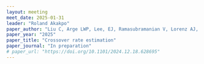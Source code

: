 ```yaml
---
layout: meeting
meet_date: 2025-01-31
leader: "Roland Akakpo"
paper_author: "Liu C, Arge LWP, Lee, EJ, Ramasubramanian V, Lorenz AJ, Xu S, Fay JC, Smith KP, Morrell PL"
paper_year: "2025"
paper_title: "Crossover rate estimation"
paper_journal: "In preparation"
# paper_url: "https://doi.org/10.1101/2024.12.18.628695"
---
```

